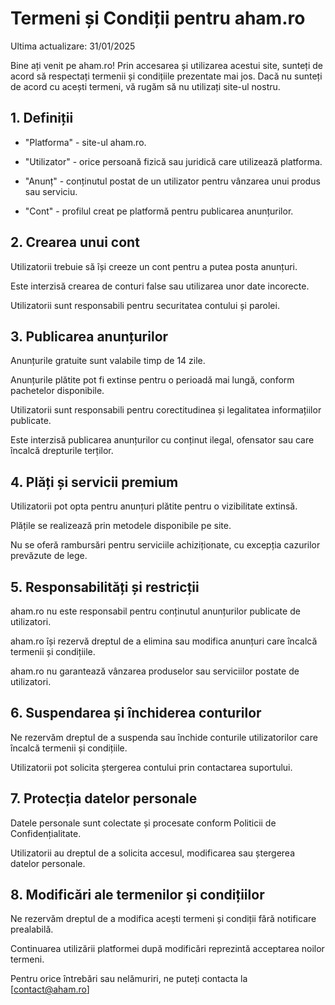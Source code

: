 # Termeni și Condiții pentru aham.ro

Ultima actualizare: 31/01/2025


Bine ați venit pe aham.ro! Prin accesarea și utilizarea acestui site, sunteți de acord să respectați termenii și condițiile prezentate mai jos. Dacă nu sunteți de acord cu acești termeni, vă rugăm să nu utilizați site-ul nostru.

## 1. Definiții

- "Platforma" - site-ul aham.ro.

- "Utilizator" - orice persoană fizică sau juridică care utilizează platforma.

- "Anunț" - conținutul postat de un utilizator pentru vânzarea unui produs sau serviciu.

- "Cont" - profilul creat pe platformă pentru publicarea anunțurilor.

## 2. Crearea unui cont

Utilizatorii trebuie să își creeze un cont pentru a putea posta anunțuri.

Este interzisă crearea de conturi false sau utilizarea unor date incorecte.

Utilizatorii sunt responsabili pentru securitatea contului și parolei.

## 3. Publicarea anunțurilor

Anunțurile gratuite sunt valabile timp de 14 zile.

Anunțurile plătite pot fi extinse pentru o perioadă mai lungă, conform pachetelor disponibile.

Utilizatorii sunt responsabili pentru corectitudinea și legalitatea informațiilor publicate.

Este interzisă publicarea anunțurilor cu conținut ilegal, ofensator sau care încalcă drepturile terților.

## 4. Plăți și servicii premium

Utilizatorii pot opta pentru anunțuri plătite pentru o vizibilitate extinsă.

Plățile se realizează prin metodele disponibile pe site.

Nu se oferă rambursări pentru serviciile achiziționate, cu excepția cazurilor prevăzute de lege.

## 5. Responsabilități și restricții

aham.ro nu este responsabil pentru conținutul anunțurilor publicate de utilizatori.

aham.ro își rezervă dreptul de a elimina sau modifica anunțuri care încalcă termenii și condițiile.

aham.ro nu garantează vânzarea produselor sau serviciilor postate de utilizatori.

## 6. Suspendarea și închiderea conturilor

Ne rezervăm dreptul de a suspenda sau închide conturile utilizatorilor care încalcă termenii și condițiile.

Utilizatorii pot solicita ștergerea contului prin contactarea suportului.

## 7. Protecția datelor personale

Datele personale sunt colectate și procesate conform Politicii de Confidențialitate.

Utilizatorii au dreptul de a solicita accesul, modificarea sau ștergerea datelor personale.

## 8. Modificări ale termenilor și condițiilor

Ne rezervăm dreptul de a modifica acești termeni și condiții fără notificare prealabilă.

Continuarea utilizării platformei după modificări reprezintă acceptarea noilor termeni.

Pentru orice întrebări sau nelămuriri, ne puteți contacta la [contact@aham.ro]
